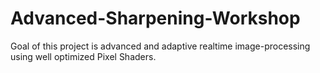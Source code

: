 # Advanced-Sharpening-Workshop
Goal of this project is advanced and adaptive realtime image-processing using well optimized Pixel Shaders.
